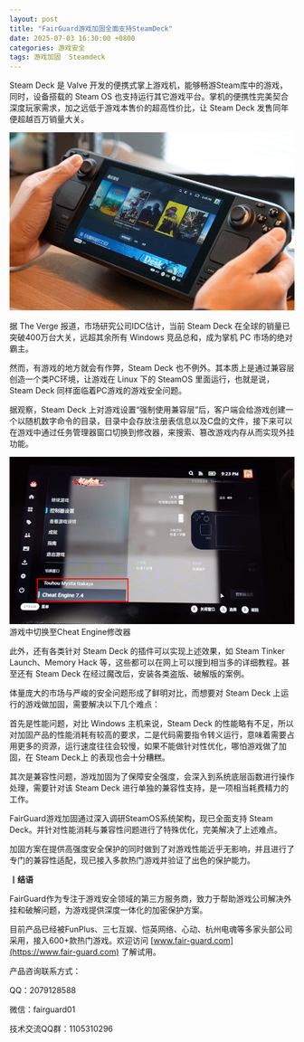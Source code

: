```yaml
---
layout: post
title: "FairGuard游戏加固全面支持SteamDeck"
date: 2025-07-03 16:30:00 +0800
categories: 游戏安全
tags: 游戏加固  Steamdeck
---
```


Steam Deck 是 Valve 开发的便携式掌上游戏机，能够畅游Steam库中的游戏，同时，设备搭载的 Steam OS 也支持运行其它游戏平台。掌机的便携性完美契合深度玩家需求，加之远低于游戏本售价的超高性价比，让 Steam Deck 发售同年便超越百万销量大关。<!-- more -->  

![315_21](/assets/res/202103/SteamDeck.jpg)  

据 The Verge 报道，市场研究公司IDC估计，当前 Steam Deck 在全球的销量已突破400万台大关，远超其余所有 Windows 竞品总和，成为掌机 PC 市场的绝对霸主。

然而，有游戏的地方就会有作弊，Steam Deck 也不例外。其本质上是通过兼容层创造一个类PC环境，让游戏在 Linux 下的 SteamOS 里面运行，也就是说， Steam Deck 同样面临着PC游戏的游戏安全问题。

据观察，Steam Deck 上对游戏设置“强制使用兼容层”后，客户端会给游戏创建一个以随机数字命令的目录，目录中会存放注册表信息以及C盘的文件，接下来可以在游戏中通过任务管理器窗口切换到修改器，来搜索、篡改游戏内存从而实现外挂功能。

![315_21](/assets/res/202103/SteamDeck修改器.png)  
游戏中切换至Cheat Engine修改器

此外，还有各类针对 Steam Deck 的插件可以实现上述效果，如 Steam Tinker Launch、Memory Hack 等，这些都可以在网上可以搜到相当多的详细教程。甚至还有 Steam Deck 在经过魔改后，安装各类盗版、破解版的案例。

体量庞大的市场与严峻的安全问题形成了鲜明对比，而想要对 Steam Deck 上运行的游戏做加固，需要解决以下几个难点：

首先是性能问题，对比 Windows 主机来说，Steam Deck 的性能略有不足，所以对加固产品的性能消耗有较高的要求，二是代码需要指令转义运行，意味着需要占用更多的资源，运行速度往往会较慢，如果不能做针对性优化，哪怕游戏做了加固，在 Steam Deck上 的表现也会十分糟糕。

其次是兼容性问题，游戏加固为了保障安全强度，会深入到系统底层函数进行操作处理，需要针对该 Steam Deck 进行单独的兼容性支持，是一项相当耗费精力的工作。

FairGuard游戏加固通过深入调研SteamOS系统架构，现已全面支持 Steam Deck。并针对性能消耗与兼容性问题进行了特殊优化，完美解决了上述难点。

加固方案在提供高强度安全保护的同时做到了对游戏性能近乎无影响，并且进行了专门的兼容性适配，现已接入多款热门游戏并验证了出色的保护能力。


**丨结语**  

FairGuard作为专注于游戏安全领域的第三方服务商，致力于帮助游戏公司解决外挂和破解问题，为游戏提供深度一体化的加密保护方案。  

目前产品已经被FunPlus、三七互娱、恺英网络、心动、杭州电魂等多家头部公司采用，接入600+款热门游戏。欢迎访问 [www.fair-guard.com](https://www.fair-guard.com) 了解试用。    

产品咨询联系方式：  

QQ：2079128588  

微信：fairguard01  

技术交流QQ群：1105310296  